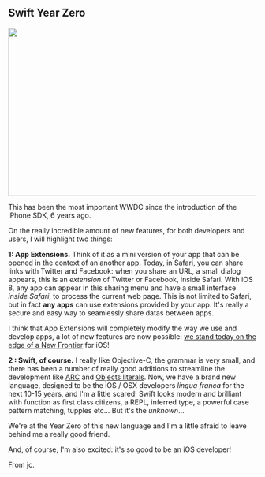 ## Swift Year Zero

<img src="http://blog.manbolo.com/2014/06/10/swift-screenshot_2x.jpg" width="600" height="341">

This has been the most important WWDC since the introduction of the iPhone SDK, 6 years ago. 

On the really incredible amount of new features, for both developers and users,  I will highlight two things: 

__1: App Extensions.__ Think of it as a mini version of your app that can be opened in the context of an another app. Today, in Safari, you can share links with Twitter and Facebook: when you share an URL, a small dialog appears, this is an _extension_ of Twitter or Facebook, inside Safari. With iOS 8, any app can appear in this sharing menu and have a small interface _inside Safari_, to process the current web page. This is not limited to Safari, but in fact __any apps__ can use extensions provided by your app. It's really a secure and easy way to seamlessly share datas between apps.

I think that App Extensions will completely modify the way we use and develop apps, a lot of new features are now possible: [we stand today on the edge of a New Frontier](http://en.wikipedia.org/wiki/New_Frontier) for iOS!

__2 : Swift, of course.__ I really like Objective-C, the grammar is very small, and there has been a number of really good additions to streamline the development like [ARC][] and [Objects literals][]. Now, we have a brand new language, designed to be the iOS / OSX developers _lingua franca_ for the next 10-15 years, and I'm a little scared! Swift looks modern and brilliant with function as first class citizens, a REPL, inferred type, a powerful case pattern matching, tupples etc... But it's the _unknown_...

We're at the Year Zero of this new language and I'm a little afraid to leave behind me a really good friend. 

And, of course, I'm also excited: it's so good to be an iOS developer!

From jc.

[ARC]: http://en.wikipedia.org/wiki/Automatic_Reference_Counting
[Objects literals]: http://clang.llvm.org/docs/ObjectiveCLiterals.html